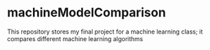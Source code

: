 # machineModelComparison
This repository stores my final project for a machine learning class; it compares different machine learning algorithms
